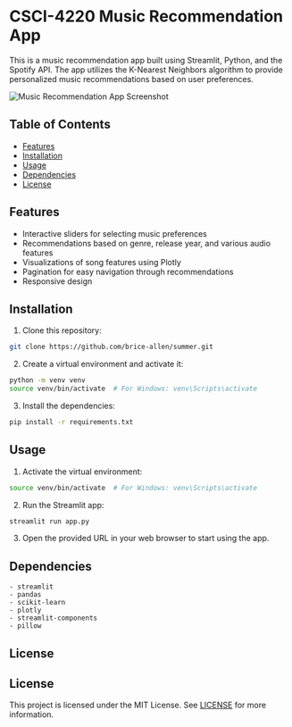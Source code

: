 # CSCI-4220 Music Recommendation App

This is a music recommendation app built using Streamlit, Python, and the Spotify API. The app utilizes the K-Nearest Neighbors algorithm to provide personalized music recommendations based on user preferences.

![Music Recommendation App Screenshot](./screenshot.png)

## Table of Contents

- [Features](#features)
- [Installation](#installation)
- [Usage](#usage)
- [Dependencies](#dependencies)
- [License](#license)

## Features

- Interactive sliders for selecting music preferences
- Recommendations based on genre, release year, and various audio features
- Visualizations of song features using Plotly
- Pagination for easy navigation through recommendations
- Responsive design

## Installation

1. Clone this repository:

```bash
git clone https://github.com/brice-allen/summer.git
```
2. Create a virtual environment and activate it:


```bash
python -m venv venv
source venv/bin/activate  # For Windows: venv\Scripts\activate
```
3. Install the dependencies:

```bash
pip install -r requirements.txt
```
## Usage

1. Activate the virtual environment:

```bash
source venv/bin/activate  # For Windows: venv\Scripts\activate
```
2. Run the Streamlit app:

```bash
streamlit run app.py
```
3. Open the provided URL in your web browser to start using the app.

## Dependencies

    - streamlit
    - pandas
    - scikit-learn
    - plotly
    - streamlit-components
    - pillow
    
## License

## License

This project is licensed under the MIT License. See [LICENSE](./LICENSE) for more information.



